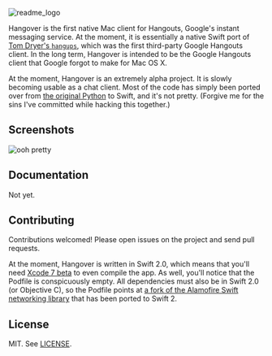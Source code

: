 ![readme_logo](https://cloud.githubusercontent.com/assets/213293/8223759/0eb48b8e-154a-11e5-9a56-fbd2d91fc0e7.png)

Hangover is the first native Mac client for Hangouts, Google's instant
messaging service. At the moment, it is essentially a native Swift port of [Tom
Dryer's `hangups`](https://github.com/tdryer/hangups), which was the first
third-party Google Hangouts client. In the long term, Hangover is intended
to be the Google Hangouts client that Google forgot to make for Mac OS X.

At the moment, Hangover is an extremely alpha project. It is slowly becoming
usable as a chat client.
Most of the code has simply been ported over from [the original
Python](https://github.com/tdryer/hangups) to Swift, and it's not pretty.
(Forgive me for the sins I've committed while hacking this together.)

## Screenshots

![ooh pretty](https://cloud.githubusercontent.com/assets/213293/8223288/f3b88bb0-1543-11e5-9aaf-d8f90eadd8e3.png)


## Documentation

Not yet.

## Contributing

Contributions welcomed! Please open issues on the project and send pull requests.

At the moment, Hangover is written in Swift 2.0, which means that you'll need
[Xcode 7 beta](https://developer.apple.com/xcode/downloads/) to even compile
the app. As well, you'll notice that the Podfile is conspicuously empty. All
dependencies must also be in Swift 2.0 (or Objective C), so the Podfile points
at [a fork of the Alamofire Swift networking
library](https://github.com/psobot/alamofire/tree/swift2b1) that has been
ported to Swift 2.

## License

MIT. See [LICENSE](https://github.com/psobot/hangover/blob/master/LICENSE).
